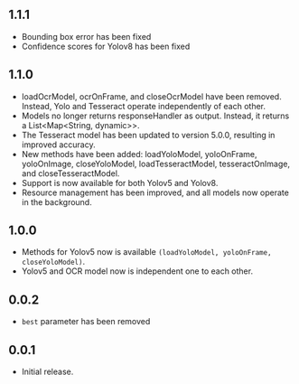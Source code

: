 ## 1.1.1
* Bounding box error has been fixed
* Confidence scores for Yolov8 has been fixed
## 1.1.0
* loadOcrModel, ocrOnFrame, and closeOcrModel have been removed. Instead, Yolo and Tesseract operate independently of each other.
* Models no longer returns responseHandler as output. Instead, it returns a List<Map<String, dynamic>>.
* The Tesseract model has been updated to version 5.0.0, resulting in improved accuracy.
* New methods have been added: loadYoloModel, yoloOnFrame, yoloOnImage, closeYoloModel, loadTesseractModel, tesseractOnImage, and closeTesseractModel.
* Support is now available for both Yolov5 and Yolov8.
* Resource management has been improved, and all models now operate in the background.

## 1.0.0
* Methods  for Yolov5 now is available `(loadYoloModel, yoloOnFrame, closeYoloModel)`.
* Yolov5 and OCR model now is independent one to each other.

## 0.0.2
* `best` parameter has been removed

## 0.0.1
* Initial release.
